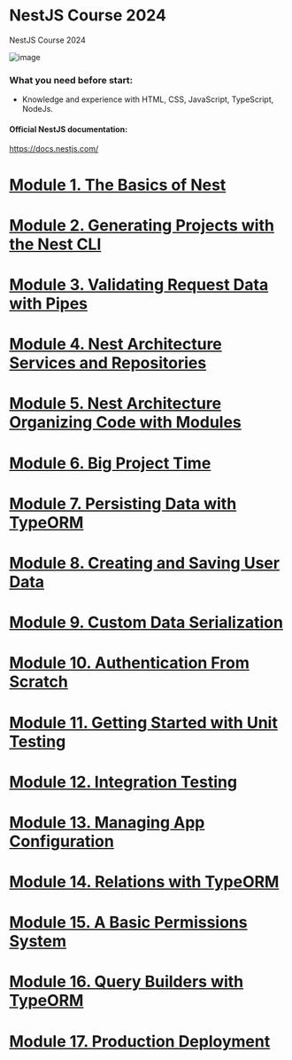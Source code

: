 # NestJS Course 2024
NestJS Course 2024

![image](https://github.com/user-attachments/assets/aa7b55e7-33a0-475b-a84f-8e8e29523f16)

### What you need before start:
- Knowledge and experience with HTML, CSS, JavaScript, TypeScript, NodeJs.

#### Official NestJS documentation:
https://docs.nestjs.com/

# [Module 1. The Basics of Nest](https://github.com/yaskutsWeb/nestjs-course/blob/master/source/module%201/Module%201.md)

# [Module 2. Generating Projects with the Nest CLI](https://github.com/yaskutsWeb/nestJs-course/blob/master/source/module%202/Module%202.md)

# [Module 3. Validating Request Data with Pipes](https://github.com/yaskutsWeb/nestJs-course/blob/master/source/module%203/Module%203.md)

# [Module 4. Nest Architecture Services and Repositories](https://github.com/yaskutsWeb/nestJs-course/blob/master/source/module%204/Module%204.md)

# [Module 5. Nest Architecture Organizing Code with Modules](https://github.com/yaskutsWeb/nestJs-course/blob/master/source/module%205/Module%205.md)

# [Module 6. Big Project Time](https://github.com/yaskutsWeb/nestJs-course/blob/master/source/module%206/Module%206.md)

# [Module 7. Persisting Data with TypeORM](https://github.com/yaskutsWeb/nestJs-course/blob/master/source/module%207/Module%207.md)

# [Module 8. Creating and Saving User Data](https://github.com/yaskutsWeb/nestJs-course/blob/master/source/module%208/Module%208.md)

# [Module 9. Custom Data Serialization](https://github.com/yaskutsWeb/nestJs-course/blob/master/source/module%209/Module%209.md)

# [Module 10. Authentication From Scratch](https://github.com/yaskutsWeb/nestJs-course/blob/master/source/module%2010/Module%2010.md)

# [Module 11. Getting Started with Unit Testing](https://github.com/yaskutsWeb/nestJs-course/blob/master/source/module%2011/Module%2011.md)

# [Module 12. Integration Testing](https://github.com/yaskutsWeb/nestJs-course/blob/master/source/module%2011/Module%2011.md)

# [Module 13. Managing App Configuration](https://github.com/yaskutsWeb/nestJs-course/blob/master/source/module%2011/Module%2011.md)

# [Module 14. Relations with TypeORM](https://github.com/yaskutsWeb/nestJs-course/blob/master/source/module%2011/Module%2011.md)

# [Module 15. A Basic Permissions System](https://github.com/yaskutsWeb/nestJs-course/blob/master/source/module%2011/Module%2011.md)

# [Module 16. Query Builders with TypeORM](https://github.com/yaskutsWeb/nestJs-course/blob/master/source/module%2011/Module%2011.md)

# [Module 17.  Production Deployment](https://github.com/yaskutsWeb/nestJs-course/blob/master/source/module%2011/Module%2011.md)
